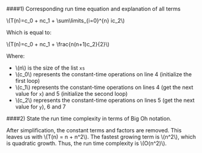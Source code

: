 ####1) Corresponding run time equation and explanation of all terms

\\(T(n)=c_0 + nc_1 + \sum\limits_{i=0}^{n} ic_2\\)

Which is equal to:

\\(T(n)=c_0 + nc_1 + \frac{n(n+1)c_2}{2}\\)

Where:

- \\(n\\) is the size of the list `xs`
- \\(c_0\\) represents the constant-time operations on line 4 (initialize the first loop)
- \\(c_1\\) represents the constant-time operations on lines 4 (get the next value for `x`) and 5 (initialize the second loop)
- \\(c_2\\) represents the constant-time operations on lines 5 (get the next value for `y`), 6 and 7

####2) State the run time complexity in terms of Big Oh notation.

After simplification, the constant terms and factors are removed. This leaves us with \\(T(n) = n + n^2\\).
The fastest growing term is \\(n^2\\), which is quadratic growth. Thus, the run time complexity is \\(O(n^2)\\).
